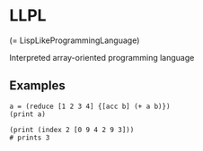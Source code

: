 # LLPL
(= LispLikeProgrammingLanguage)

Interpreted array-oriented programming language

## Examples
```
a = (reduce [1 2 3 4] {[acc b] (+ a b)})
(print a)
```
```
(print (index 2 [0 9 4 2 9 3]))
# prints 3
```
